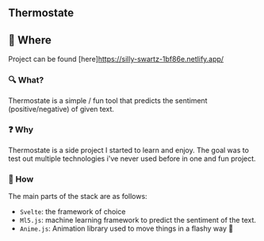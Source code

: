 ## Thermostate

## :link: Where

Project can be found [here]https://silly-swartz-1bf86e.netlify.app/

### :mag: What?

Thermostate is a simple / fun tool that predicts the sentiment (positive/negative) of given text.

### :question: Why

Thermostate is a side project I started to learn and enjoy. The goal was to test out multiple technologies i've never used before in one and fun project.

### :wrench: How

The main parts of the stack are as follows:

-   `Svelte`: the framework of choice
-   `Ml5.js`: machine learning framework to predict the sentiment of the text.
-   `Anime.js`: Animation library used to move things in a flashy way :rainbow:
